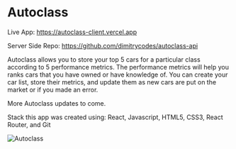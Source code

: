 # Autoclass

Live App: https://autoclass-client.vercel.app

Server Side Repo: https://github.com/dimitrycodes/autoclass-api

Autoclass allows you to store your top 5 cars for a particular class according to 5 performance metrics. The performance metrics will help you ranks cars that you have owned or have knowledge of. You can create your car list, store their metrics, and update them as new cars are put on the market or if you made an error. 

More Autoclass updates to come.

Stack this app was created using: React, Javascript, HTML5, CSS3, React Router, and Git

![Autoclass](https://drive.google.com/uc?export=view&id=1fVhNsoNRWmIQ8d9w-ulGwrsNe3YBb0Cx)

#
#

